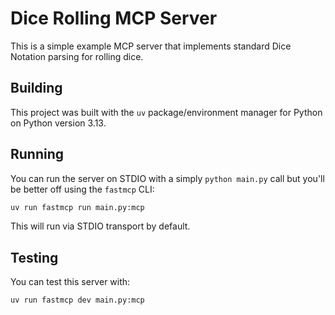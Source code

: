 # Dice Rolling MCP Server

This is a simple example MCP server that implements standard Dice Notation
parsing for rolling dice.

## Building

This project was built with the `uv` package/environment manager for Python on
Python version 3.13.

## Running

You can run the server on STDIO with a simply `python main.py` call but you'll
be better off using the `fastmcp` CLI:

```bash
uv run fastmcp run main.py:mcp
```

This will run via STDIO transport by default.

## Testing

You can test this server with:

```bash
uv run fastmcp dev main.py:mcp
```
